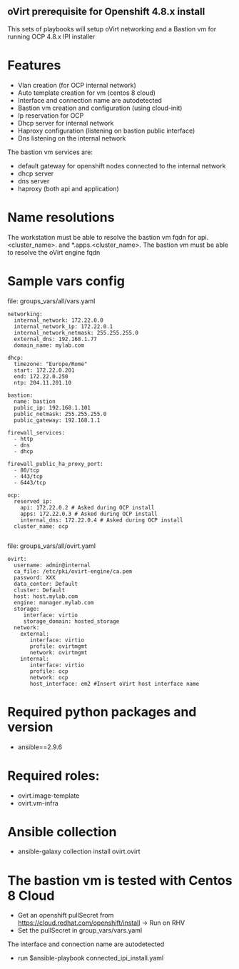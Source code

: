 ## oVirt prerequisite for Openshift 4.8.x install

This sets of playbooks will setup oVirt networking and a Bastion vm for running OCP 4.8.x IPI installer

# Features

- Vlan creation (for OCP internal network)
- Auto template creation for vm (centos 8 cloud)
- Interface and connection name are autodetected
- Bastion vm creation and configuration (using cloud-init)
- Ip reservation for OCP
- Dhcp server for internal network
- Haproxy configuration (listening on bastion public interface)
- Dns listening on the internal network

The bastion vm services are:
- default gateway for openshift nodes connected to the internal network
- dhcp server
- dns server
- haproxy (both api and application)

# Name resolutions

The workstation must be able to resolve the bastion vm fqdn for api.<cluster_name>.<domain> and *.apps.<cluster_name>.<domain>
The bastion vm must be able to resolve the oVirt engine fqdn


# Sample vars config

file: groups_vars/all/vars.yaml

```
networking:
  internal_network: 172.22.0.0
  internal_network_ip: 172.22.0.1
  internal_network_netmask: 255.255.255.0
  external_dns: 192.168.1.77
  domain_name: mylab.com

dhcp:
  timezone: "Europe/Rome"
  start: 172.22.0.201
  end: 172.22.0.250
  ntp: 204.11.201.10

bastion:
  name: bastion
  public_ip: 192.168.1.101
  public_netmask: 255.255.255.0
  public_gateway: 192.168.1.1

firewall_services:
  - http
  - dns
  - dhcp

firewall_public_ha_proxy_port:
  - 80/tcp
  - 443/tcp
  - 6443/tcp

ocp:
  reserved_ip:
    api: 172.22.0.2 # Asked during OCP install
    apps: 172.22.0.3 # Asked during OCP install
    internal_dns: 172.22.0.4 # Asked during OCP install
  cluster_name: ocp
  

```

file: groups_vars/all/ovirt.yaml

```
ovirt:
  username: admin@internal
  ca_file: /etc/pki/ovirt-engine/ca.pem
  password: XXX
  data_center: Default
  cluster: Default
  host: host.mylab.com
  engine: manager.mylab.com
  storage:
     interface: virtio
     storage_domain: hosted_storage
  network:
    external:
       interface: virtio
       profile: ovirtmgmt
       network: ovirtmgmt
    internal:
       interface: virtio
       profile: ocp
       network: ocp
       host_interface: em2 #Insert oVirt host interface name

```


# Required python packages and version

- ansible==2.9.6

# Required roles:

- ovirt.image-template
- ovirt.vm-infra

# Ansible collection 

- ansible-galaxy collection install ovirt.ovirt

# The bastion vm is tested with Centos 8 Cloud #

- Get an openshift pullSecret from https://cloud.redhat.com/openshift/install  -> Run on RHV
- Set the pullSecret in group_vars/vars.yaml

The interface and connection name are autodetected

- run $ansible-playbook connected_ipi_install.yaml







